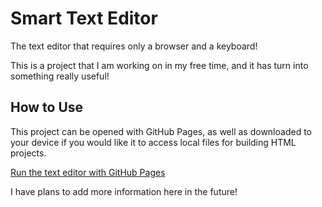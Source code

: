 # Smart Text Editor
The text editor that requires only a browser and a keyboard!

This is a project that I am working on in my free time, and it has turn into something really useful!

## How to Use
This project can be opened with GitHub Pages, as well as downloaded to your device if you would like it to access local files for building HTML projects.

[Run the text editor with GitHub Pages](https://offroaders123.github.io/Smart-Text-Editor/Smart%20Text%20Editor.html)

I have plans to add more information here in the future!
